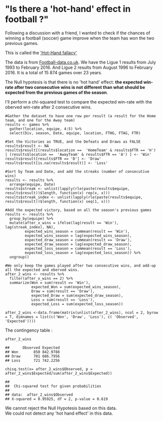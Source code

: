 # "Is there a 'hot-hand' effect in football ?"


Following a discussion with a friend, I wanted to check if the chances
of winning a football (soccer) game improve when the team has won the
two previous games.

This is called the ['Hot-Hand
fallacy'](https://en.wikipedia.org/wiki/Hot-hand_fallacy)

The data is from [Football-data.co.uk](http://www.football-data.co.uk/francem.php).
We have the Ligue 1 results from July 1993 to February 2016.
And Ligue 2 results from August 1996 to February 2016.
It is a total of 15 874 games over 23 years.

The Null hypotesis is that there is no 'hot hand' effect: **the expected win-rate after two consecutive wins is not different than what should be expected from the previous games of the season**.

I'll perform a chi-squared test to compare the expected win-rate with the oberved win-rate after 2 consecutive wins.   


    #Gather the dataset to have one row per result (a result for the Home team, and one for the Away team)
    results <- games %>%
      gather(location, equipe, 4:5) %>%
      select(Div, season, Date, equipe, location, FTHG, FTAG, FTR)

    #Set the Victories as TRUE, and the Defeats and Draws as FALSE
    results$result <- NA
    results$result[(results$location ==  'HomeTeam' & results$FTR == 'H') | (results$location ==  'AwayTeam' & results$FTR == 'A') ] <- 'Win'
    results$result[results$FTR == 'D'] <- 'Draw'
    results$result[is.na(results$result)] <- 'Loss'

    #Sort by Team and Date, and add the streaks (number of consecutive wins)
    results <- results %>%
      arrange(equipe, Date)
    results$streak <- unlist(lapply(rle(paste(results$equipe, results$result))$length, function(x) rep(x, x)))
    results$streak_index <- unlist(lapply(rle(paste(results$equipe, results$result))$length, function(x) seq(1, x)))

    #Add the expected victory, based on all the season's previous games
    results <- results %>%
      group_by(equipe) %>%
      mutate(after_x_wins = ifelse(lag(result == 'Win'), lag(streak_index), NA),
             expected_wins_season = cummean(result == 'Win'),
             expected_wins_season = lag(expected_wins_season),
             expected_draw_season = cummean(result == 'Draw'),
             expected_draw_season = lag(expected_draw_season),
             expected_loss_season = cummean(result == 'Loss'),
             expected_loss_season = lag(expected_loss_season)) %>%
      ungroup()

    #We only keep the games played after two consecutive wins, and add-up all the expected and oberved wins.
    after_2_wins <- results %>%
      filter(after_x_wins == 2) %>%
      summarize(Won = sum(result == 'Win'),
                expected_Won = sum(expected_wins_season),
                Draw = sum(result == 'Draw'),
                expected_Draw = sum(expected_draw_season),
                Loss = sum(result == 'Loss'),
                expected_Loss = sum(expected_loss_season))

    after_2_wins <-data.frame(matrix(unlist(after_2_wins), ncol = 2, byrow = T, dimnames = list(c('Won', 'Draw', 'Loss'), c( 'Observed', 'Expected'))))

The contingency table :

    after_2_wins

    ##      Observed Expected
    ## Won       850 842.9788
    ## Draw      701 686.7956
    ## Loss      721 742.2256

    chisq.test(x= after_2_wins$Observed, p = after_2_wins$Expected/sum(after_2_wins$Expected))

    ## 
    ##  Chi-squared test for given probabilities
    ## 
    ## data:  after_2_wins$Observed
    ## X-squared = 0.95925, df = 2, p-value = 0.619

We cannot reject the Null Hypotesis based on this data.  
We could not detect any 'hot hand effect' in this data.
